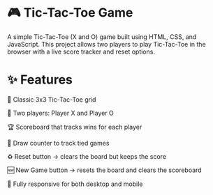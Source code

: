 # 🎮 Tic-Tac-Toe Game

A simple Tic-Tac-Toe (X and O) game built using HTML, CSS, and JavaScript.
This project allows two players to play Tic-Tac-Toe in the browser with a live score tracker and reset options.

# ✨ Features

🎲 Classic 3x3 Tic-Tac-Toe grid

🔄 Two players: Player X and Player O

🏆 Scoreboard that tracks wins for each player

🤝 Draw counter to track tied games

♻️ Reset button → clears the board but keeps the score

🆕 New Game button → resets the board and clears the scoreboard

📱 Fully responsive for both desktop and mobile

